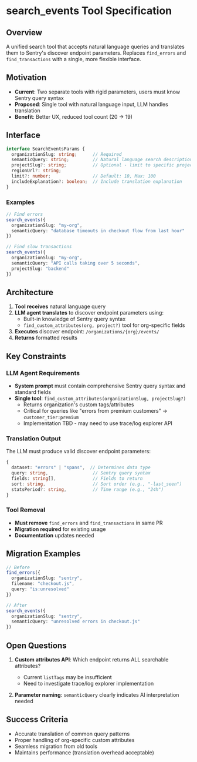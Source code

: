 # search_events Tool Specification

## Overview

A unified search tool that accepts natural language queries and translates them to Sentry's discover endpoint parameters. Replaces `find_errors` and `find_transactions` with a single, more flexible interface.

## Motivation

- **Current**: Two separate tools with rigid parameters, users must know Sentry query syntax
- **Proposed**: Single tool with natural language input, LLM handles translation
- **Benefit**: Better UX, reduced tool count (20 → 19)

## Interface

```typescript
interface SearchEventsParams {
  organizationSlug: string;      // Required
  semanticQuery: string;         // Natural language search description
  projectSlug?: string;          // Optional - limit to specific project
  regionUrl?: string;           
  limit?: number;                // Default: 10, Max: 100
  includeExplanation?: boolean;  // Include translation explanation
}
```

### Examples

```typescript
// Find errors
search_events({
  organizationSlug: "my-org",
  semanticQuery: "database timeouts in checkout flow from last hour"
})

// Find slow transactions
search_events({
  organizationSlug: "my-org",
  semanticQuery: "API calls taking over 5 seconds",
  projectSlug: "backend"
})
```

## Architecture

1. **Tool receives** natural language query
2. **LLM agent translates** to discover endpoint parameters using:
   - Built-in knowledge of Sentry query syntax
   - `find_custom_attributes(org, project?)` tool for org-specific fields
3. **Executes** discover endpoint: `/organizations/{org}/events/`
4. **Returns** formatted results

## Key Constraints

### LLM Agent Requirements

- **System prompt** must contain comprehensive Sentry query syntax and standard fields
- **Single tool**: `find_custom_attributes(organizationSlug, projectSlug?)`
  - Returns organization's custom tags/attributes
  - Critical for queries like "errors from premium customers" → `customer_tier:premium`
  - Implementation TBD - may need to use trace/log explorer API

### Translation Output

The LLM must produce valid discover endpoint parameters:

```typescript
{
  dataset: "errors" | "spans",  // Determines data type
  query: string,                 // Sentry query syntax
  fields: string[],              // Fields to return
  sort: string,                  // Sort order (e.g., "-last_seen")
  statsPeriod?: string,          // Time range (e.g., "24h")
}
```

### Tool Removal

- **Must remove** `find_errors` and `find_transactions` in same PR
- **Migration required** for existing usage
- **Documentation** updates needed

## Migration Examples

```typescript
// Before
find_errors({
  organizationSlug: "sentry",
  filename: "checkout.js",
  query: "is:unresolved"
})

// After
search_events({
  organizationSlug: "sentry",
  semanticQuery: "unresolved errors in checkout.js"
})
```

## Open Questions

1. **Custom attributes API**: Which endpoint returns ALL searchable attributes?
   - Current `listTags` may be insufficient
   - Need to investigate trace/log explorer implementation

2. **Parameter naming**: `semanticQuery` clearly indicates AI interpretation needed

## Success Criteria

- Accurate translation of common query patterns
- Proper handling of org-specific custom attributes
- Seamless migration from old tools
- Maintains performance (translation overhead acceptable)